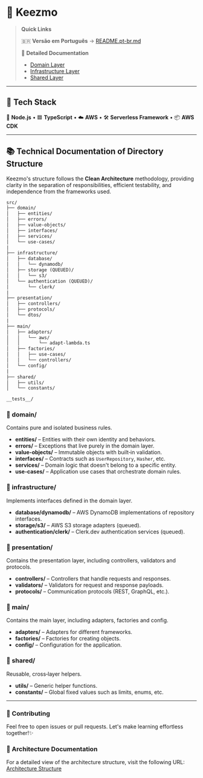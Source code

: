 # 🧱 Keezmo

> **Quick Links**
>
> 🇧🇷 **Versão em Português** → [README.pt-br.md](README.pt-br.md)
>
> 📝 **Detailed Documentation**
>
> - [Domain Layer](src/domain/README.md)
> - [Infrastructure Layer](src/infrastructure/README.md)
> - [Shared Layer](src/shared/README.md)

---

## 🚀 Tech Stack

🐢 **Node.js** • 🟦 **TypeScript** • ☁️ **AWS** • 🛠️ **Serverless Framework** • 📦 **AWS CDK**

---

## 📚 Technical Documentation of Directory Structure

Keezmo's structure follows the **Clean Architecture** methodology, providing clarity in the separation of responsibilities, efficient testability, and independence from the frameworks used.

```txt
src/
├── domain/
│   ├── entities/
│   ├── errors/
│   ├── value-objects/
│   ├── interfaces/
│   ├── services/
│   └── use-cases/
|
├── infrastructure/
│   ├── database/
│   │   └── dynamodb/
│   ├── storage (QUEUED)/
│   │   └── s3/
│   └── authentication (QUEUED)/
│       └── clerk/
|
├── presentation/
│   ├── controllers/
│   ├── protocols/
│   └── dtos/
|
├── main/
│   ├── adapters/
│   │   └── aws/
│   │       └── adapt-lambda.ts
│   ├── factories/
│   │   ├── use-cases/
│   │   └── controllers/
│   └── config/
|
├── shared/
│   ├── utils/
│   └── constants/

__tests__/
```

### 🔹 domain/

Contains pure and isolated business rules.

- **entities/** – Entities with their own identity and behaviors.
- **errors/** – Exceptions that live purely in the domain layer.
- **value‑objects/** – Immutable objects with built‑in validation.
- **interfaces/** – Contracts such as `UserRepository`, `Hasher`, etc.
- **services/** – Domain logic that doesn't belong to a specific entity.
- **use‑cases/** – Application use cases that orchestrate domain rules.

### 🔹 infrastructure/

Implements interfaces defined in the domain layer.

- **database/dynamodb/** – AWS DynamoDB implementations of repository interfaces.
- **storage/s3/** – AWS S3 storage adapters (queued).
- **authentication/clerk/** – Clerk.dev authentication services (queued).

### 🔹 presentation/

Contains the presentation layer, including controllers, validators and protocols.

- **controllers/** – Controllers that handle requests and responses.
- **validators/** – Validators for request and response payloads.
- **protocols/** – Communication protocols (REST, GraphQL, etc.).

### 🔹 main/

Contains the main layer, including adapters, factories and config.

- **adapters/** – Adapters for different frameworks.
- **factories/** – Factories for creating objects.
- **config/** – Configuration for the application.

### 🔹 shared/

Reusable, cross‑layer helpers.

- **utils/** – Generic helper functions.
- **constants/** – Global fixed values such as limits, enums, etc.

---

### 🤝 Contributing

Feel free to open issues or pull requests. Let's make learning effortless together!✨

### 📖 Architecture Documentation

For a detailed view of the architecture structure, visit the following URL: [Architecture Structure](https://chatgpt.com/g/g-p-675f2f8fca4c8191a7b326ba8431fb77-keezmo/c/67fb5d4a-0134-8003-b31d-2fb1fc96bac3)
